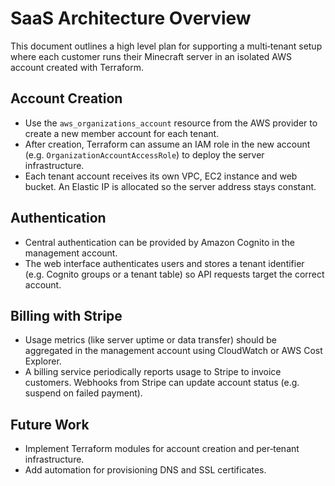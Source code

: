 # SaaS Architecture Overview

This document outlines a high level plan for supporting a multi‑tenant setup where each customer runs their Minecraft server in an isolated AWS account created with Terraform.

## Account Creation
- Use the `aws_organizations_account` resource from the AWS provider to create a new member account for each tenant.
- After creation, Terraform can assume an IAM role in the new account (e.g. `OrganizationAccountAccessRole`) to deploy the server infrastructure.
- Each tenant account receives its own VPC, EC2 instance and web bucket. An Elastic IP is allocated so the server address stays constant.

## Authentication
- Central authentication can be provided by Amazon Cognito in the management account.
- The web interface authenticates users and stores a tenant identifier (e.g. Cognito groups or a tenant table) so API requests target the correct account.

## Billing with Stripe
- Usage metrics (like server uptime or data transfer) should be aggregated in the management account using CloudWatch or AWS Cost Explorer.
- A billing service periodically reports usage to Stripe to invoice customers. Webhooks from Stripe can update account status (e.g. suspend on failed payment).

## Future Work
- Implement Terraform modules for account creation and per‑tenant infrastructure.
- Add automation for provisioning DNS and SSL certificates.
